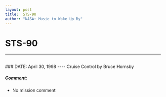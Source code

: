 ```yaml
---
layout: post
title:  STS-90
author: "NASA: Music to Wake Up By"
---
```


# STS-90
----
<br/>
### DATE: April 30, 1998
----
Cruise Control by Bruce Hornsby

##### Comment:
* No mission comment
